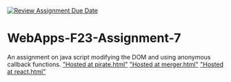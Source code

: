 [![Review Assignment Due Date](https://classroom.github.com/assets/deadline-readme-button-24ddc0f5d75046c5622901739e7c5dd533143b0c8e959d652212380cedb1ea36.svg)](https://classroom.github.com/a/Kv-XePEp)
# WebApps-F23-Assignment-7
An assignment on java script modifying the DOM and using anonymous callback functions.
["Hosted at pirate.html"]( https://44-563-webapps-f23.github.io/44563-webapps-f23-assignment7-Gurram99/pirate.html)
["Hosted at merger.html"]( https://44-563-webapps-f23.github.io/44563-webapps-f23-assignment7-Gurram99/merger.html)
["Hosted at react.html"](https://44-563-webapps-f23.github.io/44563-webapps-f23-assignment7-Gurram99/react.html)
